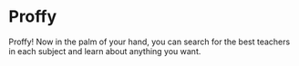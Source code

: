 # Proffy

Proffy! Now in the palm of your hand, you can search for the best teachers in each subject and learn about anything you want.

